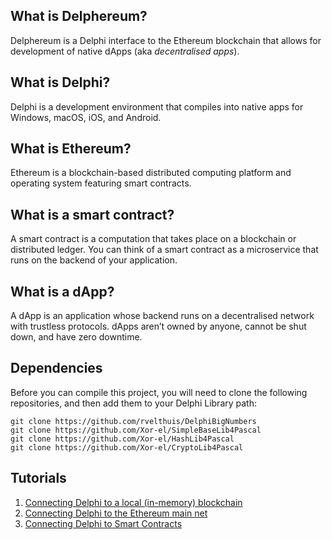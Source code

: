 ## What is Delphereum?

Delphereum is a Delphi interface to the Ethereum blockchain that allows for development of native dApps (aka _decentralised apps_).

## What is Delphi?

Delphi is a development environment that compiles into native apps for Windows, macOS, iOS, and Android.

## What is Ethereum?

Ethereum is a blockchain-based distributed computing platform and operating system featuring smart contracts.

## What is a smart contract?

A smart contract is a computation that takes place on a blockchain or distributed ledger. You can think of a smart contract as a microservice that runs on the backend of your application.

## What is a dApp?

A dApp is an application whose backend runs on a decentralised network with trustless protocols. dApps aren’t owned by anyone, cannot be shut down, and have zero downtime.

## Dependencies

Before you can compile this project, you will need to clone the following repositories, and then add them to your Delphi Library path:
```
git clone https://github.com/rvelthuis/DelphiBigNumbers
git clone https://github.com/Xor-el/SimpleBaseLib4Pascal
git clone https://github.com/Xor-el/HashLib4Pascal
git clone https://github.com/Xor-el/CryptoLib4Pascal
```
## Tutorials

1. [Connecting Delphi to a local (in-memory) blockchain](https://medium.com/@svanas/connecting-delphi-to-a-local-in-memory-blockchain-9a1512d6c5b0)
2. [Connecting Delphi to the Ethereum main net](https://medium.com/@svanas/connecting-delphi-to-the-ethereum-main-net-5faf1feffd83)
3. [Connecting Delphi to Smart Contracts](https://medium.com/@svanas/connecting-delphi-to-smart-contracts-3146b12803a1)
